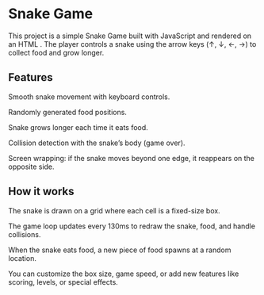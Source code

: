 # Snake Game

This project is a simple Snake Game built with JavaScript and rendered on an HTML <canvas>.
The player controls a snake using the arrow keys (↑, ↓, ←, →) to collect food and grow longer.

## Features

Smooth snake movement with keyboard controls.

Randomly generated food positions.

Snake grows longer each time it eats food.

Collision detection with the snake’s body (game over).

Screen wrapping: if the snake moves beyond one edge, it reappears on the opposite side.

## How it works

The snake is drawn on a grid where each cell is a fixed-size box.

The game loop updates every 130ms to redraw the snake, food, and handle collisions.

When the snake eats food, a new piece of food spawns at a random location.

You can customize the box size, game speed, or add new features like scoring, levels, or special effects.